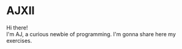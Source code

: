 # AJXII

Hi there! <br>
I'm AJ, a curious newbie of programming. I'm gonna share here my exercises.
